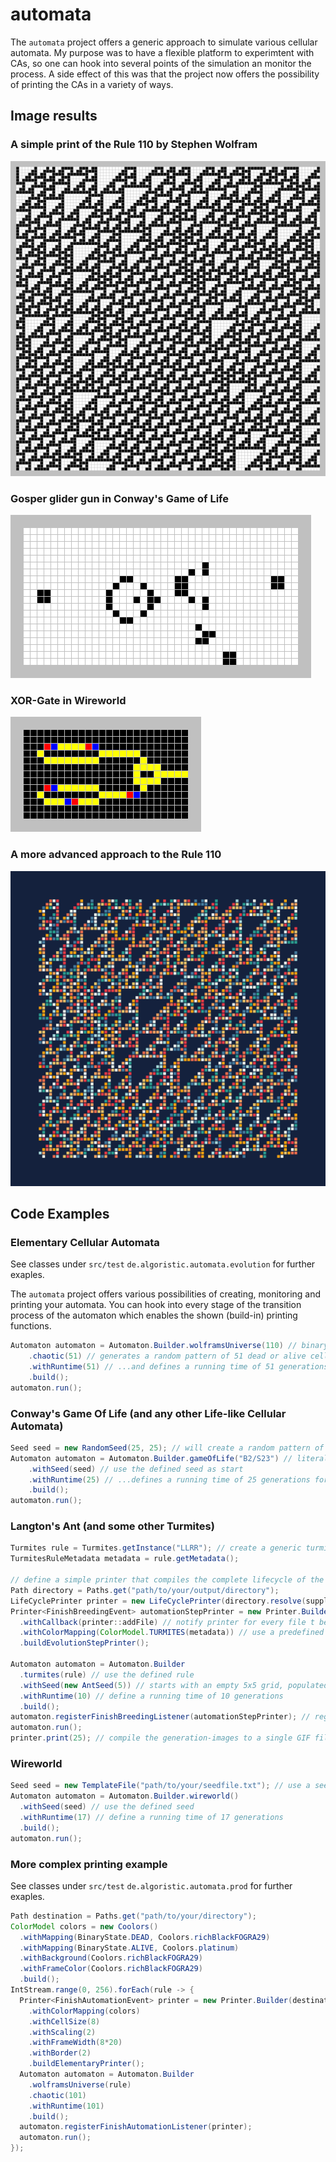 # automata
The `automata` project offers a generic approach to simulate various cellular automata. My purpose was to have a flexible platform to experimtent with CAs, so one can hook into several points of the simulation an monitor the process. A side effect of this was that the project now offers the possibility of printing the CAs in a variety of ways.

## Image results

### A simple print of the Rule 110 by Stephen Wolfram
![Simple Rule 110](./doc/cellular-automaton_110.gif)

### Gosper glider gun in Conway's Game of Life
![Gosper glider gun](./doc/gosperglidergun.gif)

### XOR-Gate in Wireworld
![XOR-Gate](./doc/wirworld_xor.gif)

### A more advanced approach to the Rule 110
![Advanced Rule 110](./doc/chaotic_rule_110.gif)


## Code Examples

### Elementary Cellular Automata
See classes under `src/test` `de.algoristic.automata.evolution` for further exaples.

The `automata` project offers various possibilities of creating, monitoring and printing your automata. You can hook into every stage of the transition process of the automaton which enables the shown (build-in) printing functions.

```java
Automaton automaton = Automaton.Builder.wolframsUniverse(110) // binary representation of rule to be applied
    .chaotic(51) // generates a random pattern of 51 dead or alive cells
    .withRuntime(51) // ...and defines a running time of 51 generations
    .build();
automaton.run();
```

### Conway's Game Of Life (and any other Life-like Cellular Automata)

```java
Seed seed = new RandomSeed(25, 25); // will create a random pattern of dead or alive cells on a 25x25 grid
Automaton automaton = Automaton.Builder.gameOfLife("B2/S23") // literal representation of the life-like rule to be applied
    .withSeed(seed) // use the defined seed as start
    .withRuntime(25) // ...defines a running time of 25 generations for the simulation
    .build();
automaton.run();
```

### Langton's Ant (and some other Turmites)


```java
Turmites rule = Turmites.getInstance("LLRR"); // create a generic turmite rule from its' literal representation
TurmitesRuleMetadata metadata = rule.getMetadata();

// define a simple printer that compiles the complete lifecycle of the automaton into a single GIF file
Path directory = Paths.get("path/to/your/output/directory");
LifeCyclePrinter printer = new LifeCyclePrinter(directory.resolve(supplier + ".gif")); // printer for the compilation of the final GIF
Printer<FinishBreedingEvent> automationStepPrinter = new Printer.Builder(directory) // printer for the single generations
  .withCallback(printer::addFile) // notify printer for every file t be compiled into GIF
  .withColorMapping(ColorModel.TURMITES(metadata)) // use a predefined color model for printing
  .buildEvolutionStepPrinter();

Automaton automaton = Automaton.Builder
  .turmites(rule) // use the defined rule
  .withSeed(new AntSeed(5)) // starts with an empty 5x5 grid, populated by a single ant at the center
  .withRuntime(10) // define a running time of 10 generations
  .build();
automaton.registerFinishBreedingListener(automationStepPrinter); // register printer for the single generations
automaton.run();
printer.print(25); // compile the generation-images to a single GIF file with 25 FPS
```

### Wireworld

```java
Seed seed = new TemplateFile("path/to/your/seedfile.txt"); // use a seed file with representation of cell states for predefined non-random  structures
Automaton automaton = Automaton.Builder.wireworld()
  .withSeed(seed) // use the defined seed
  .withRuntime(17) // define a running time of 17 generations
  .build();
automaton.run();
```

### More complex printing example
See classes under `src/test` `de.algoristic.automata.prod` for further exaples.

```java
Path destination = Paths.get("path/to/your/directory");
ColorModel colors = new Coolors()
  .withMapping(BinaryState.DEAD, Coolors.richBlackFOGRA29)
  .withMapping(BinaryState.ALIVE, Coolors.platinum)
  .withBackground(Coolors.richBlackFOGRA29)
  .withFrameColor(Coolors.richBlackFOGRA29)
  .build();
IntStream.range(0, 256).forEach(rule -> {
  Printer<FinishAutomationEvent> printer = new Printer.Builder(destination)
    .withColorMapping(colors)
    .withCellSize(8)
    .withScaling(2)
    .withFrameWidth(8*20)
    .withBorder(2)
    .buildElementaryPrinter();
  Automaton automaton = Automaton.Builder
    .wolframsUniverse(rule)
    .chaotic(101)
    .withRuntime(101)
    .build();
  automaton.registerFinishAutomationListener(printer);
  automaton.run();
});
```

